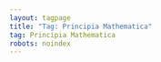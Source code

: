 ```yaml
---
layout: tagpage
title: "Tag: Principia Mathematica"
tag: Principia Mathematica
robots: noindex
---
```

